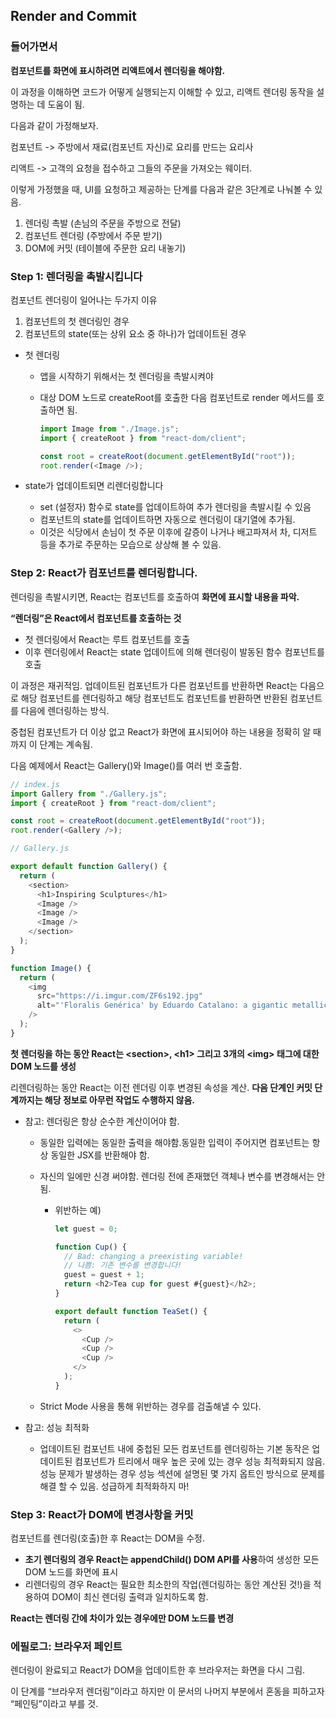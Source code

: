 ## Render and Commit

### 들어가면서

**컴포넌트를 화면에 표시하려면 리액트에서 렌더링을 해야함.**

이 과정을 이해하면 코드가 어떻게 실행되는지 이해할 수 있고, 리액트 렌더링 동작을 설명하는 데 도움이 됨.

다음과 같이 가정해보자.

컴포넌트 -> 주방에서 재료(컴포넌트 자신)로 요리를 만드는 요리사

리액트 -> 고객의 요청을 접수하고 그들의 주문을 가져오는 웨이터.

이렇게 가정했을 때, UI를 요청하고 제공하는 단계를 다음과 같은 3단계로 나눠볼 수 있음.

1. 렌더링 촉발 (손님의 주문을 주방으로 전달)
2. 컴포넌트 렌더링 (주방에서 주문 받기)
3. DOM에 커밋 (테이블에 주문한 요리 내놓기)

### Step 1: 렌더링을 촉발시킵니다

컴포넌트 렌더링이 일어나는 두가지 이유

1. 컴포넌트의 첫 렌더링인 경우
2. 컴포넌트의 state(또는 상위 요소 중 하나)가 업데이트된 경우

- 첫 렌더링

  - 앱을 시작하기 위해서는 첫 렌더링을 촉발시켜야
  - 대상 DOM 노드로 createRoot를 호출한 다음 컴포넌트로 render 메서드를 호출하면 됨.

    ```javascript
    import Image from "./Image.js";
    import { createRoot } from "react-dom/client";

    const root = createRoot(document.getElementById("root"));
    root.render(<Image />);
    ```

- state가 업데이트되면 리렌더링합니다
  - set (설정자) 함수로 state를 업데이트하여 추가 렌더링을 촉발시킬 수 있음
  - 컴포넌트의 state를 업데이트하면 자동으로 렌더링이 대기열에 추가됨.
  - 이것은 식당에서 손님이 첫 주문 이후에 갈증이 나거나 배고파져서 차, 디저트 등을 추가로 주문하는 모습으로 상상해 볼 수 있음.

### Step 2: React가 컴포넌트를 렌더링합니다.

렌더링을 촉발시키면, React는 컴포넌트를 호출하여 **화면에 표시할 내용을 파악.**

**“렌더링”은 React에서 컴포넌트를 호출하는 것**

- 첫 렌더링에서 React는 루트 컴포넌트를 호출
- 이후 렌더링에서 React는 state 업데이트에 의해 렌더링이 발동된 함수 컴포넌트를 호출

이 과정은 재귀적임. 업데이트된 컴포넌트가 다른 컴포넌트를 반환하면 React는 다음으로 해당 컴포넌트를 렌더링하고 해당 컴포넌트도 컴포넌트를 반환하면 반환된 컴포넌트를 다음에 렌더링하는 방식.

중첩된 컴포넌트가 더 이상 없고 React가 화면에 표시되어야 하는 내용을 정확히 알 때까지 이 단계는 계속됨.

다음 예제에서 React는 Gallery()와 Image()를 여러 번 호출함.

```javascript
// index.js
import Gallery from "./Gallery.js";
import { createRoot } from "react-dom/client";

const root = createRoot(document.getElementById("root"));
root.render(<Gallery />);

// Gallery.js

export default function Gallery() {
  return (
    <section>
      <h1>Inspiring Sculptures</h1>
      <Image />
      <Image />
      <Image />
    </section>
  );
}

function Image() {
  return (
    <img
      src="https://i.imgur.com/ZF6s192.jpg"
      alt="'Floralis Genérica' by Eduardo Catalano: a gigantic metallic flower sculpture with reflective petals"
    />
  );
}
```

**첫 렌더링을 하는 동안 React는 \<section>, \<h1> 그리고 3개의 \<img> 태그에 대한 DOM 노드를 생성**

리렌더링하는 동안 React는 이전 렌더링 이후 변경된 속성을 계산. **다음 단계인 커밋 단계까지는 해당 정보로 아무런 작업도 수행하지 않음.**

- 참고: 렌더링은 항상 순수한 계산이어야 함.

  - 동일한 입력에는 동일한 출력을 해야함.동일한 입력이 주어지면 컴포넌트는 항상 동일한 JSX를 반환해야 함.
  - 자신의 일에만 신경 써야함. 렌더링 전에 존재했던 객체나 변수를 변경해서는 안됨.

    - 위반하는 예)

      ```javascript
      let guest = 0;

      function Cup() {
        // Bad: changing a preexisting variable!
        // 나쁨: 기존 변수를 변경합니다!
        guest = guest + 1;
        return <h2>Tea cup for guest #{guest}</h2>;
      }

      export default function TeaSet() {
        return (
          <>
            <Cup />
            <Cup />
            <Cup />
          </>
        );
      }
      ```

  - Strict Mode 사용을 통해 위반하는 경우를 검출해낼 수 있다.

- 참고: 성능 최적화
  - 업데이트된 컴포넌트 내에 중첩된 모든 컴포넌트를 렌더링하는 기본 동작은 업데이트된 컴포넌트가 트리에서 매우 높은 곳에 있는 경우 성능 최적화되지 않음. 성능 문제가 발생하는 경우 성능 섹션에 설명된 몇 가지 옵트인 방식으로 문제를 해결 할 수 있음. 성급하게 최적화하지 마!

### Step 3: React가 DOM에 변경사항을 커밋

컴포넌트를 렌더링(호출)한 후 React는 DOM을 수정.

- **초기 렌더링의 경우 React는 appendChild() DOM API를 사용**하여 생성한 모든 DOM 노드를 화면에 표시
- 리렌더링의 경우 React는 필요한 최소한의 작업(렌더링하는 동안 계산된 것!)을 적용하여 DOM이 최신 렌더링 출력과 일치하도록 함.

**React는 렌더링 간에 차이가 있는 경우에만 DOM 노드를 변경**

### 에필로그: 브라우저 페인트

렌더링이 완료되고 React가 DOM을 업데이트한 후 브라우저는 화면을 다시 그림.

이 단계를 “브라우저 렌더링”이라고 하지만 이 문서의 나머지 부분에서 혼동을 피하고자 “페인팅”이라고 부를 것.

